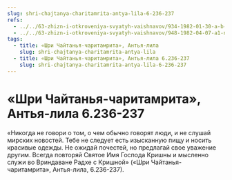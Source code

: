 ```yaml
---
slug: shri-chajtanya-charitamrita-antya-lila-6-236-237
refs:
  - ../../63-zhizn-i-otkroveniya-svyatyh-vaishnavov/934-1982-01-30-a-b-odin-svyatoj-den-1982.md
  - ../../63-zhizn-i-otkroveniya-svyatyh-vaishnavov/948-1982-04-07-a1-nastavlenie-mahaprabhu-i-molitvy-raghunatha-k-rupe-i-sanatane.md
tags:
  - title: «Шри Чайтанья-чаритамрита», Антья-лила
    slug: shri-chajtanya-charitamrita-antya-lila
  - title: «Шри Чайтанья-чаритамрита», Антья-лила 6.236-237
    slug: shri-chajtanya-charitamrita-antya-lila-6-236-237
---
```


# «Шри Чайтанья-чаритамрита», Антья-лила 6.236-237

«Никогда не говори о том, о чем обычно говорят люди, и не слушай мирских новостей. Тебе не следует есть изысканную пищу и носить красивые одежды. Не ожидай почестей, но предлагай свое уважение другим. Всегда повторяй Святое Имя Господа Кришны и мысленно служи во Вриндаване Радхе с Кришной» («Шри Чайтанья-чаритамрита», Антья-лила, 6.236-237).

